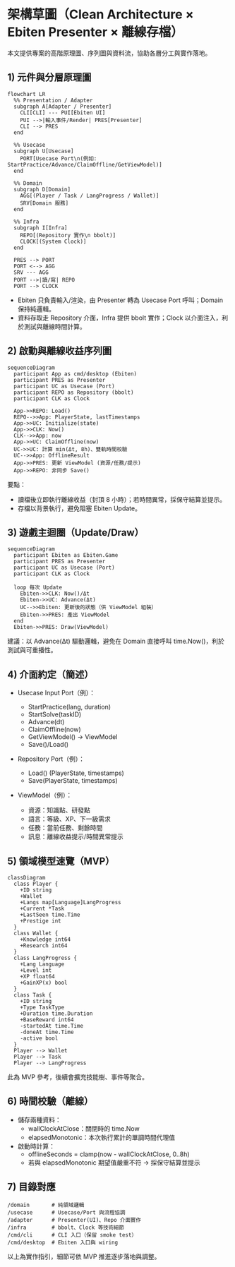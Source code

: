 # 架構草圖（Clean Architecture × Ebiten Presenter × 離線存檔）

本文提供專案的高階原理圖、序列圖與資料流，協助各層分工與實作落地。

## 1) 元件與分層原理圖

```mermaid
flowchart LR
  %% Presentation / Adapter
  subgraph A[Adapter / Presenter]
    CLI[CLI] --- PUI[Ebiten UI]
    PUI -->|輸入事件/Render| PRES[Presenter]
    CLI --> PRES
  end

  %% Usecase
  subgraph U[Usecase]
    PORT[Usecase Port\n(例如: StartPractice/Advance/ClaimOffline/GetViewModel)]
  end

  %% Domain
  subgraph D[Domain]
    AGG[(Player / Task / LangProgress / Wallet)]
    SRV[Domain 服務]
  end

  %% Infra
  subgraph I[Infra]
    REPO[(Repository 實作\n bbolt)]
    CLOCK[(System Clock)]
  end

  PRES --> PORT
  PORT <--> AGG
  SRV --- AGG
  PORT -->|讀/寫| REPO
  PORT --> CLOCK
```

- Ebiten 只負責輸入/渲染，由 Presenter 轉為 Usecase Port 呼叫；Domain 保持純邏輯。
- 資料存取走 Repository 介面，Infra 提供 bbolt 實作；Clock 以介面注入，利於測試與離線時間計算。

## 2) 啟動與離線收益序列圖

```mermaid
sequenceDiagram
  participant App as cmd/desktop (Ebiten)
  participant PRES as Presenter
  participant UC as Usecase (Port)
  participant REPO as Repository (bbolt)
  participant CLK as Clock

  App->>REPO: Load()
  REPO-->>App: PlayerState, lastTimestamps
  App->>UC: Initialize(state)
  App->>CLK: Now()
  CLK-->>App: now
  App->>UC: ClaimOffline(now)
  UC->>UC: 計算 min(Δt, 8h)、雙軌時間校驗
  UC-->>App: OfflineResult
  App->>PRES: 更新 ViewModel (資源/任務/提示)
  App->>REPO: 非同步 Save()
```

要點：
- 讀檔後立即執行離線收益（封頂 8 小時）；若時間異常，採保守結算並提示。
- 存檔以背景執行，避免阻塞 Ebiten Update。

## 3) 遊戲主迴圈（Update/Draw）

```mermaid
sequenceDiagram
  participant Ebiten as Ebiten.Game
  participant PRES as Presenter
  participant UC as Usecase (Port)
  participant CLK as Clock

  loop 每次 Update
    Ebiten->>CLK: Now()/Δt
    Ebiten->>UC: Advance(Δt)
    UC-->>Ebiten: 更新後的狀態（供 ViewModel 組裝）
    Ebiten->>PRES: 產出 ViewModel
  end
  Ebiten->>PRES: Draw(ViewModel)
```

建議：以 Advance(Δt) 驅動邏輯，避免在 Domain 直接呼叫 time.Now()，利於測試與可重播性。

## 4) 介面約定（簡述）

- Usecase Input Port（例）：
  - StartPractice(lang, duration)
  - StartSolve(taskID)
  - Advance(dt)
  - ClaimOffline(now)
  - GetViewModel() → ViewModel
  - Save()/Load()

- Repository Port（例）：
  - Load() (PlayerState, timestamps)
  - Save(PlayerState, timestamps)

- ViewModel（例）：
  - 資源：知識點、研發點
  - 語言：等級、XP、下一級需求
  - 任務：當前任務、剩餘時間
  - 訊息：離線收益提示/時間異常提示

## 5) 領域模型速覽（MVP）

```mermaid
classDiagram
  class Player {
    +ID string
    +Wallet
    +Langs map[Language]LangProgress
    +Current *Task
    +LastSeen time.Time
    +Prestige int
  }
  class Wallet {
    +Knowledge int64
    +Research int64
  }
  class LangProgress {
    +Lang Language
    +Level int
    +XP float64
    +GainXP(x) bool
  }
  class Task {
    +ID string
    +Type TaskType
    +Duration time.Duration
    +BaseReward int64
    -startedAt time.Time
    -doneAt time.Time
    -active bool
  }
  Player --> Wallet
  Player --> Task
  Player --> LangProgress
```

此為 MVP 參考，後續會擴充技能樹、事件等聚合。

## 6) 時間校驗（離線）

- 儲存兩種資料：
  - wallClockAtClose：關閉時的 time.Now
  - elapsedMonotonic：本次執行累計的單調時間代理值
- 啟動時計算：
  - offlineSeconds = clamp(now - wallClockAtClose, 0..8h)
  - 若與 elapsedMonotonic 期望值嚴重不符 → 採保守結算並提示

## 7) 目錄對應

```
/domain       # 純領域邏輯
/usecase      # Usecase/Port 與流程協調
/adapter      # Presenter(UI)、Repo 介面實作
/infra        # bbolt、Clock 等技術細節
/cmd/cli      # CLI 入口（保留 smoke test）
/cmd/desktop  # Ebiten 入口與 wiring
```

以上為實作指引，細節可依 MVP 推進逐步落地與調整。
